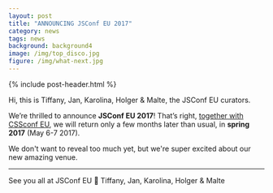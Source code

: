 ```yaml
---
layout: post
title: "ANNOUNCING JSConf EU 2017"
category: news
tags: news
background: background4
image: /img/top_disco.jpg
figure: /img/what-next.jpg
---
```


{% include post-header.html %}

Hi, this is Tiffany, Jan, Karolina, Holger & Malte, the JSConf EU curators.

We’re thrilled to announce **JSConf EU 2017**! That’s right, [together with CSSconf EU](), we will return only a few months later than usual, in **spring 2017** (May 6-7 2017).

We don't want to reveal too much yet, but we're super excited about our new amazing venue.

* * *

See you all at JSConf EU 👋
Tiffany, Jan, Karolina, Holger & Malte
